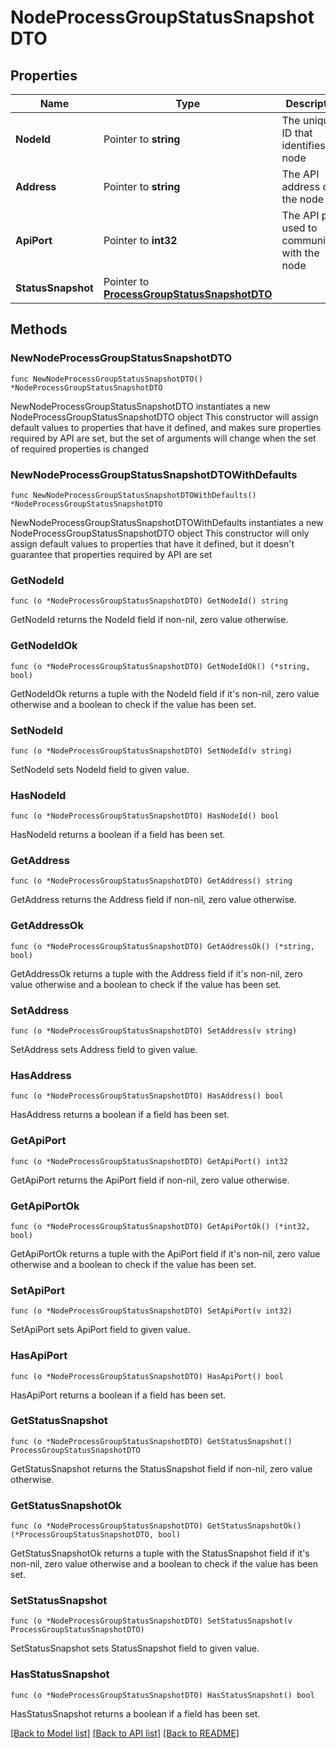 # NodeProcessGroupStatusSnapshotDTO

## Properties

Name | Type | Description | Notes
------------ | ------------- | ------------- | -------------
**NodeId** | Pointer to **string** | The unique ID that identifies the node | [optional] 
**Address** | Pointer to **string** | The API address of the node | [optional] 
**ApiPort** | Pointer to **int32** | The API port used to communicate with the node | [optional] 
**StatusSnapshot** | Pointer to [**ProcessGroupStatusSnapshotDTO**](ProcessGroupStatusSnapshotDTO.md) |  | [optional] 

## Methods

### NewNodeProcessGroupStatusSnapshotDTO

`func NewNodeProcessGroupStatusSnapshotDTO() *NodeProcessGroupStatusSnapshotDTO`

NewNodeProcessGroupStatusSnapshotDTO instantiates a new NodeProcessGroupStatusSnapshotDTO object
This constructor will assign default values to properties that have it defined,
and makes sure properties required by API are set, but the set of arguments
will change when the set of required properties is changed

### NewNodeProcessGroupStatusSnapshotDTOWithDefaults

`func NewNodeProcessGroupStatusSnapshotDTOWithDefaults() *NodeProcessGroupStatusSnapshotDTO`

NewNodeProcessGroupStatusSnapshotDTOWithDefaults instantiates a new NodeProcessGroupStatusSnapshotDTO object
This constructor will only assign default values to properties that have it defined,
but it doesn't guarantee that properties required by API are set

### GetNodeId

`func (o *NodeProcessGroupStatusSnapshotDTO) GetNodeId() string`

GetNodeId returns the NodeId field if non-nil, zero value otherwise.

### GetNodeIdOk

`func (o *NodeProcessGroupStatusSnapshotDTO) GetNodeIdOk() (*string, bool)`

GetNodeIdOk returns a tuple with the NodeId field if it's non-nil, zero value otherwise
and a boolean to check if the value has been set.

### SetNodeId

`func (o *NodeProcessGroupStatusSnapshotDTO) SetNodeId(v string)`

SetNodeId sets NodeId field to given value.

### HasNodeId

`func (o *NodeProcessGroupStatusSnapshotDTO) HasNodeId() bool`

HasNodeId returns a boolean if a field has been set.

### GetAddress

`func (o *NodeProcessGroupStatusSnapshotDTO) GetAddress() string`

GetAddress returns the Address field if non-nil, zero value otherwise.

### GetAddressOk

`func (o *NodeProcessGroupStatusSnapshotDTO) GetAddressOk() (*string, bool)`

GetAddressOk returns a tuple with the Address field if it's non-nil, zero value otherwise
and a boolean to check if the value has been set.

### SetAddress

`func (o *NodeProcessGroupStatusSnapshotDTO) SetAddress(v string)`

SetAddress sets Address field to given value.

### HasAddress

`func (o *NodeProcessGroupStatusSnapshotDTO) HasAddress() bool`

HasAddress returns a boolean if a field has been set.

### GetApiPort

`func (o *NodeProcessGroupStatusSnapshotDTO) GetApiPort() int32`

GetApiPort returns the ApiPort field if non-nil, zero value otherwise.

### GetApiPortOk

`func (o *NodeProcessGroupStatusSnapshotDTO) GetApiPortOk() (*int32, bool)`

GetApiPortOk returns a tuple with the ApiPort field if it's non-nil, zero value otherwise
and a boolean to check if the value has been set.

### SetApiPort

`func (o *NodeProcessGroupStatusSnapshotDTO) SetApiPort(v int32)`

SetApiPort sets ApiPort field to given value.

### HasApiPort

`func (o *NodeProcessGroupStatusSnapshotDTO) HasApiPort() bool`

HasApiPort returns a boolean if a field has been set.

### GetStatusSnapshot

`func (o *NodeProcessGroupStatusSnapshotDTO) GetStatusSnapshot() ProcessGroupStatusSnapshotDTO`

GetStatusSnapshot returns the StatusSnapshot field if non-nil, zero value otherwise.

### GetStatusSnapshotOk

`func (o *NodeProcessGroupStatusSnapshotDTO) GetStatusSnapshotOk() (*ProcessGroupStatusSnapshotDTO, bool)`

GetStatusSnapshotOk returns a tuple with the StatusSnapshot field if it's non-nil, zero value otherwise
and a boolean to check if the value has been set.

### SetStatusSnapshot

`func (o *NodeProcessGroupStatusSnapshotDTO) SetStatusSnapshot(v ProcessGroupStatusSnapshotDTO)`

SetStatusSnapshot sets StatusSnapshot field to given value.

### HasStatusSnapshot

`func (o *NodeProcessGroupStatusSnapshotDTO) HasStatusSnapshot() bool`

HasStatusSnapshot returns a boolean if a field has been set.


[[Back to Model list]](../README.md#documentation-for-models) [[Back to API list]](../README.md#documentation-for-api-endpoints) [[Back to README]](../README.md)



